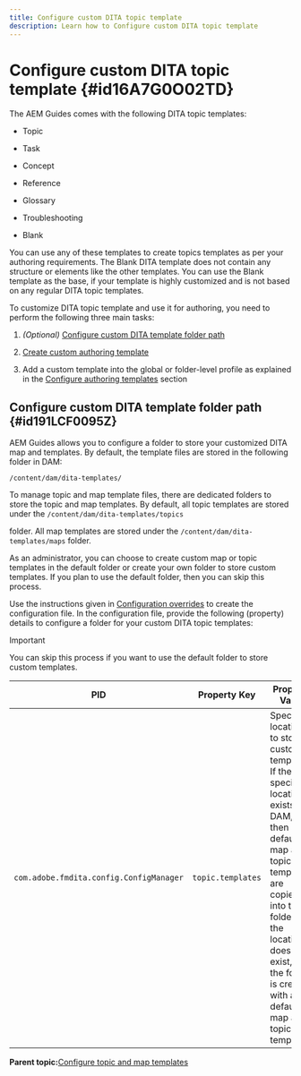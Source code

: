 ```yaml
---
title: Configure custom DITA topic template
description: Learn how to Configure custom DITA topic template
---
```


# Configure custom DITA topic template {#id16A7G0O02TD}

The AEM Guides comes with the following DITA topic templates:

-   Topic

-   Task

-   Concept

-   Reference

-   Glossary

-   Troubleshooting

-   Blank


You can use any of these templates to create topics templates as per your authoring requirements. The Blank DITA template does not contain any structure or elements like the other templates. You can use the Blank template as the base, if your template is highly customized and is not based on any regular DITA topic templates.

To customize DITA topic template and use it for authoring, you need to perform the following three main tasks:

1.  *\(Optional\)* [Configure custom DITA template folder path](#id191LCF0095Z)

1.  [Create custom authoring template](conf-folder-level.md#id1917D0EG0HJ)

1.  Add a custom template into the global or folder-level profile as explained in the [Configure authoring templates](conf-folder-level.md#id1889D0IL0Y4) section


## Configure custom DITA template folder path {#id191LCF0095Z}

AEM Guides allows you to configure a folder to store your customized DITA map and templates. By default, the template files are stored in the following folder in DAM:

`/content/dam/dita-templates/`

To manage topic and map template files, there are dedicated folders to store the topic and map templates. By default, all topic templates are stored under the `/content/dam/dita-templates/topics`

folder. All map templates are stored under the `/content/dam/dita-templates/maps` folder.

As an administrator, you can choose to create custom map or topic templates in the default folder or create your own folder to store custom templates. If you plan to use the default folder, then you can skip this process.

Use the instructions given in [Configuration overrides](download-install-additional-config-override.md#) to create the configuration file. In the configuration file, provide the following \(property\) details to configure a folder for your custom DITA topic templates:

>[!IMPORTANT]
>
> You can skip this process if you want to use the default folder to store custom templates.

|PID|Property Key|Property Value|
|---|------------|--------------|
|`com.adobe.fmdita.config.ConfigManager`|`topic.templates`|Specify a location to store custom templates.<br> If the specified location exists in DAM, then all default map and topic templates are copied into that folder. If the location does not exist, then the folder is created with all default map and topic templates.|

**Parent topic:**[Configure topic and map templates](conf-template-tags.md)

